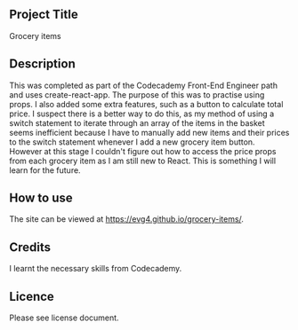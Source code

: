 ## Project Title
Grocery items
## Description
This was completed as part of the Codecademy Front-End Engineer path and uses create-react-app. The purpose of this was to practise using props. I also added some extra features, such as a button to calculate total price. I suspect there is a better way to do this, as my method of using a switch statement to iterate through an array of the items in the basket seems inefficient because I have to manually add new items and their prices to the switch statement whenever I add a new grocery item button. However at this stage I couldn't figure out how to access the price props from each grocery item as I am still new to React. This is something I will learn for the future.
## How to use
The site can be viewed at https://evg4.github.io/grocery-items/. 
## Credits
I learnt the necessary skills from Codecademy.
## Licence
Please see license document.
